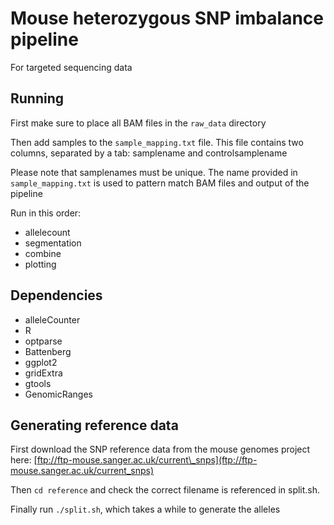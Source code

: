 # Mouse heterozygous SNP imbalance pipeline

For targeted sequencing data

## Running

First make sure to place all BAM files in the `raw_data` directory

Then add samples to the `sample_mapping.txt` file. This file contains two columns, separated by a tab: samplename and controlsamplename

Please note that samplenames must be unique. The name provided in `sample_mapping.txt` is used to pattern match BAM files and output of the pipeline

Run in this order:
 * allelecount
 * segmentation
 * combine
 * plotting

## Dependencies
 * alleleCounter
 * R
 * optparse
 * Battenberg
 * ggplot2
 * gridExtra
 * gtools
 * GenomicRanges 

## Generating reference data

First download the SNP reference data from the mouse genomes project here: [ftp://ftp-mouse.sanger.ac.uk/current\_snps](ftp://ftp-mouse.sanger.ac.uk/current_snps)

Then `cd reference` and check the correct filename is referenced in split.sh.

Finally run `./split.sh`, which takes a while to generate the alleles
